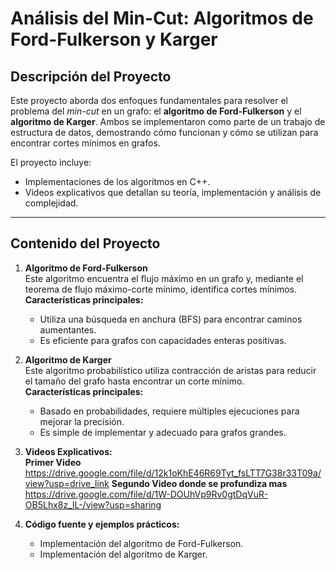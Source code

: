 # **Análisis del Min-Cut: Algoritmos de Ford-Fulkerson y Karger**

## **Descripción del Proyecto**
Este proyecto aborda dos enfoques fundamentales para resolver el problema del *min-cut* en un grafo: el **algoritmo de Ford-Fulkerson** y el **algoritmo de Karger**. Ambos se implementaron como parte de un trabajo de estructura de datos, demostrando cómo funcionan y cómo se utilizan para encontrar cortes mínimos en grafos.

El proyecto incluye:
- Implementaciones de los algoritmos en C++.
- Videos explicativos que detallan su teoría, implementación y análisis de complejidad.

---

## **Contenido del Proyecto**
1. **Algoritmo de Ford-Fulkerson**  
   Este algoritmo encuentra el flujo máximo en un grafo y, mediante el teorema de flujo máximo-corte mínimo, identifica cortes mínimos.  
   **Características principales:**  
   - Utiliza una búsqueda en anchura (BFS) para encontrar caminos aumentantes.  
   - Es eficiente para grafos con capacidades enteras positivas.

2. **Algoritmo de Karger**  
   Este algoritmo probabilístico utiliza contracción de aristas para reducir el tamaño del grafo hasta encontrar un corte mínimo.  
   **Características principales:**  
   - Basado en probabilidades, requiere múltiples ejecuciones para mejorar la precisión.  
   - Es simple de implementar y adecuado para grafos grandes.

3. **Videos Explicativos:**  
   **Primer Video**
   https://drive.google.com/file/d/12k1oKhE46R69Tyt_fsLTT7G38r33T09a/view?usp=drive_link
   **Segundo Video donde se profundiza mas**
   https://drive.google.com/file/d/1W-DOUhVp9Rv0gtDqVuR-OB5Lhx8z_lL-/view?usp=sharing
   
5. **Código fuente y ejemplos prácticos:**  
   - Implementación del algoritmo de Ford-Fulkerson.  
   - Implementación del algoritmo de Karger.  

